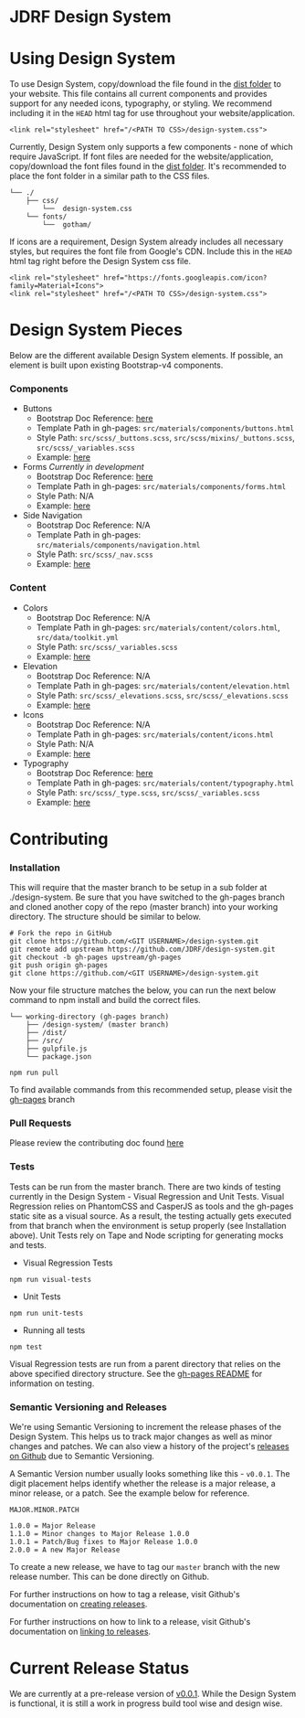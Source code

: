 # JDRF Design System

# Using Design System
To use Design System, copy/download the file found in the [dist folder](https://github.com/JDRF/design-system/tree/master/dist/css) to your website. This file contains all current components and provides support for any needed icons, typography, or styling. We recommend including it in the `HEAD` html tag for use throughout your website/application.
````
<link rel="stylesheet" href="/<PATH TO CSS>/design-system.css">
````
Currently, Design System only supports a few components - none of which require JavaScript. If font files are needed for the website/application, copy/download the font files found in the [dist folder](https://github.com/JDRF/design-system/tree/master/dist/fonts/gotham). It's recommended to place the font folder in a similar path to the CSS files.
````
└── ./
	├── css/
		└──  design-system.css
	└── fonts/
		└──  gotham/
````

If icons are a requirement, Design System already includes all necessary styles, but requires the font file from Google's CDN. Include this in the `HEAD` html tag right before the Design System css file.
````
<link rel="stylesheet" href="https://fonts.googleapis.com/icon?family=Material+Icons">
<link rel="stylesheet" href="/<PATH TO CSS>/design-system.css">
````

# Design System Pieces
Below are the different available Design System elements. If possible, an element is built upon existing Bootstrap-v4 components.
### Components
* Buttons
	* Bootstrap Doc Reference: [here](http://v4-alpha.getbootstrap.com/components/buttons/)
	* Template Path in gh-pages: `src/materials/components/buttons.html`
	* Style Path: `src/scss/_buttons.scss`, `src/scss/mixins/_buttons.scss`, `src/scss/_variables.scss`
	* Example: [here](http://jdrf.github.io/design-system/dist/components.html#buttons)
* Forms _Currently in development_
	* Bootstrap Doc Reference: [here](http://v4-alpha.getbootstrap.com/components/forms/)
	* Template Path in gh-pages: `src/materials/components/forms.html`
	* Style Path: N/A
	* Example: [here](http://jdrf.github.io/design-system/dist/components.html#forms)
* Side Navigation
	* Bootstrap Doc Reference: N/A
	* Template Path in gh-pages: `src/materials/components/navigation.html`
	* Style Path: `src/scss/_nav.scss`
	* Example: [here](http://jdrf.github.io/design-system/dist/components.html#side-navigation)

### Content
* Colors
	* Bootstrap Doc Reference: N/A
	* Template Path in gh-pages: `src/materials/content/colors.html`, `src/data/toolkit.yml`
	* Style Path: `src/scss/_variables.scss`
	* Example: [here](http://jdrf.github.io/design-system/dist/content.html#colors)
* Elevation
	* Bootstrap Doc Reference: N/A
	* Template Path in gh-pages: `src/materials/content/elevation.html`
	* Style Path: `src/scss/_elevations.scss`, `src/scss/_elevations.scss`
	* Example: [here](http://jdrf.github.io/design-system/dist/content.html#elevation)
* Icons
	* Bootstrap Doc Reference: N/A
	* Template Path in gh-pages: `src/materials/content/icons.html`
	* Style Path: N/A
	* Example: [here](http://jdrf.github.io/design-system/dist/content.html#icons)
* Typography
	* Bootstrap Doc Reference: [here](http://v4-alpha.getbootstrap.com/content/typography/)
	* Template Path in gh-pages: `src/materials/content/typography.html`
	* Style Path: `src/scss/_type.scss`, `src/scss/_variables.scss`
	* Example: [here](http://jdrf.github.io/design-system/dist/content.html#typography)

# Contributing

### Installation
This will require that the master branch to be setup in a sub folder at ./design-system. Be sure that you have switched to the gh-pages branch and cloned another copy of the repo (master branch) into your working directory. The structure should be similar to below.

````
# Fork the repo in GitHub
git clone https://github.com/<GIT USERNAME>/design-system.git
git remote add upstream https://github.com/JDRF/design-system.git
git checkout -b gh-pages upstream/gh-pages
git push origin gh-pages
git clone https://github.com/<GIT USERNAME>/design-system.git
````
Now your file structure matches the below, you can run the next below command to npm install and build the correct files.
````
└── working-directory (gh-pages branch)
	├── /design-system/ (master branch)
	├── /dist/
	├── /src/
	├── gulpfile.js
	└── package.json
````

```
npm run pull
```

To find available commands from this recommended setup, please visit the [gh-pages](https://github.com/JDRF/design-system/tree/gh-pages) branch

### Pull Requests
Please review the contributing doc found [here](https://github.com/JDRF/design-system/blob/master/CONTRIBUTING.md)

### Tests
Tests can be run from the master branch. There are two kinds of testing currently in the Design System - Visual Regression and Unit Tests. Visual Regression relies on PhantomCSS and CasperJS as tools and the gh-pages static site as a visual source. As a result, the testing actually gets executed from that branch when the environment is setup properly (see Installation above). Unit Tests rely on Tape and Node scripting for generating mocks and tests.

* Visual Regression Tests
````
npm run visual-tests
````
* Unit Tests
````
npm run unit-tests
````
* Running all tests
````
npm test
````

Visual Regression tests are run from a parent directory that relies on the above specified directory structure. See the [gh-pages README](https://github.com/JDRF/design-system/tree/gh-pages) for information on testing.

### Semantic Versioning and Releases
We're using Semantic Versioning to increment the release phases of the Design System. This helps us to track major changes as well as minor changes and patches. We can also view a history of the project's [releases on Github](https://github.com/JDRF/design-system/releases) due to Semantic Versioning.

A Semantic Version number usually looks something like this - `v0.0.1`. The digit placement helps identify whether the release is a major release, a minor release, or a patch. See the example below for reference.

````
MAJOR.MINOR.PATCH

1.0.0 = Major Release
1.1.0 = Minor changes to Major Release 1.0.0
1.0.1 = Patch/Bug fixes to Major Release 1.0.0
2.0.0 = A new Major Release
````

To create a new release, we have to tag our `master` branch with the new release number. This can be done directly on Github.

For further instructions on how to tag a release, visit Github's documentation on [creating releases](https://help.github.com/articles/creating-releases/).

For further instructions on how to link to a release, visit Github's documentation on [linking to releases](https://help.github.com/articles/linking-to-releases/).

# Current Release Status
We are currently at a pre-release version of [v0.0.1](https://github.com/JDRF/design-system/releases). While the Design System is functional, it is still a work in progress build tool wise and design wise.
